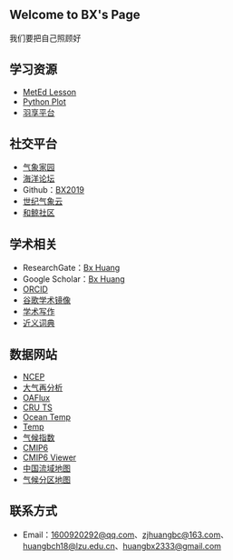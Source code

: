 ## Welcome to BX's Page

我们要把自己照顾好

## 学习资源

- [MetEd Lesson](https://www.meted.ucar.edu/education_training/)
- [Python Plot](https://unidata.github.io/python-training/gallery/gallery-home/)
- [羽享平台](http://yuzhuyi.ysepan.com/)

## 社交平台

- [气象家园](http://bbs.06climate.com/)
- [海洋论坛](https://www.52ocean.cn/)
- Github：[BX2019](https://github.com/BX2019-2333)
- [世纪气象云](http://www.21cma.net/portal.php)
- [和鲸社区](https://www.heywhale.com/home/project)


## 学术相关

- ResearchGate：[Bx Huang](https://www.researchgate.net/profile/Bicheng-Huang-2)
- Google Scholar：[Bx Huang](https://scholar.google.com/citations?user=5FAWnOMAAAAJ&hl=zh-CN)
- [ORCID](https://orcid.org/0000-0002-3257-2500)
- [谷歌学术镜像](https://ac.scmor.com/)
- [学术写作](https://www.phrasebank.manchester.ac.uk/compare-and-contrast/)
- [近义词典](https://wantwords.net/)

## 数据网站

- [NCEP](https://psl.noaa.gov/data/gridded/data.ncep.reanalysis.html)
- [大气再分析](https://s-rip.ees.hokudai.ac.jp/resources/links.html)
- [OAFlux](https://psl.noaa.gov/data/gridded/data.oaflux_v3.html)
- [CRU TS](https://catalogue.ceda.ac.uk/uuid/c26a65020a5e4b80b20018f148556681)
- [Ocean Temp](http://www.ocean.iap.ac.cn/pages/dataService/dataService.html?navAnchor=dataService)
- [Temp](https://crudata.uea.ac.uk/cru/data/temperature/)
- [气候指数](http://climexp.knmi.nl/selectindex.cgi?id=someone@somewhere)
- [CMIP6](https://esgf-node.llnl.gov/search/cmip6/)
- [CMIP6 Viewer](https://cmip6.science.unimelb.edu.au/search)
- [中国流域地图](https://www.osgeo.cn/map/m0405)
- [气候分区地图](http://koeppen-geiger.vu-wien.ac.at/present.htm)

## 联系方式
- Email：1600920292@qq.com、zjhuangbc@163.com、huangbch18@lzu.edu.cn、huangbx2333@gmail.com
